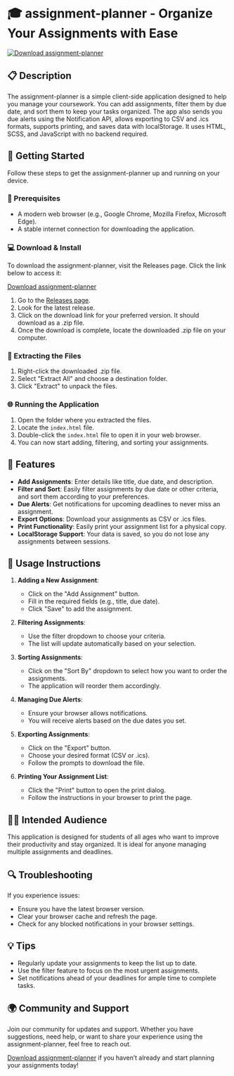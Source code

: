 # 🎓 assignment-planner - Organize Your Assignments with Ease

[![Download assignment-planner](https://img.shields.io/badge/Download%20assignment--planner-v1.0-blue)](https://github.com/hamoodalbloshih11/assignment-planner/releases)

## 📋 Description

The assignment-planner is a simple client-side application designed to help you manage your coursework. You can add assignments, filter them by due date, and sort them to keep your tasks organized. The app also sends you due alerts using the Notification API, allows exporting to CSV and .ics formats, supports printing, and saves data with localStorage. It uses HTML, SCSS, and JavaScript with no backend required.

## 🚀 Getting Started

Follow these steps to get the assignment-planner up and running on your device.

### 🎁 Prerequisites

- A modern web browser (e.g., Google Chrome, Mozilla Firefox, Microsoft Edge).
- A stable internet connection for downloading the application.

### 💻 Download & Install

To download the assignment-planner, visit the Releases page. Click the link below to access it:

[Download assignment-planner](https://github.com/hamoodalbloshih11/assignment-planner/releases)

1. Go to the [Releases page](https://github.com/hamoodalbloshih11/assignment-planner/releases).
2. Look for the latest release.
3. Click on the download link for your preferred version. It should download as a .zip file.
4. Once the download is complete, locate the downloaded .zip file on your computer.

### 📂 Extracting the Files

1. Right-click the downloaded .zip file.
2. Select "Extract All" and choose a destination folder.
3. Click "Extract" to unpack the files.

### 🌐 Running the Application

1. Open the folder where you extracted the files.
2. Locate the `index.html` file.
3. Double-click the `index.html` file to open it in your web browser.
4. You can now start adding, filtering, and sorting your assignments.

## 📅 Features

- **Add Assignments**: Enter details like title, due date, and description.
- **Filter and Sort**: Easily filter assignments by due date or other criteria, and sort them according to your preferences.
- **Due Alerts**: Get notifications for upcoming deadlines to never miss an assignment.
- **Export Options**: Download your assignments as CSV or .ics files.
- **Print Functionality**: Easily print your assignment list for a physical copy.
- **LocalStorage Support**: Your data is saved, so you do not lose any assignments between sessions.

## 🚀 Usage Instructions

1. **Adding a New Assignment**:
   - Click on the "Add Assignment" button.
   - Fill in the required fields (e.g., title, due date).
   - Click "Save" to add the assignment.

2. **Filtering Assignments**:
   - Use the filter dropdown to choose your criteria.
   - The list will update automatically based on your selection.

3. **Sorting Assignments**:
   - Click on the "Sort By" dropdown to select how you want to order the assignments.
   - The application will reorder them accordingly.

4. **Managing Due Alerts**:
   - Ensure your browser allows notifications.
   - You will receive alerts based on the due dates you set.

5. **Exporting Assignments**:
   - Click on the "Export" button.
   - Choose your desired format (CSV or .ics).
   - Follow the prompts to download the file.

6. **Printing Your Assignment List**:
   - Click the "Print" button to open the print dialog.
   - Follow the instructions in your browser to print the page.

## 👨‍🎓 Intended Audience

This application is designed for students of all ages who want to improve their productivity and stay organized. It is ideal for anyone managing multiple assignments and deadlines.

## 🔍 Troubleshooting

If you experience issues:

- Ensure you have the latest browser version.
- Clear your browser cache and refresh the page.
- Check for any blocked notifications in your browser settings.

## 💡 Tips

- Regularly update your assignments to keep the list up to date.
- Use the filter feature to focus on the most urgent assignments.
- Set notifications ahead of your deadlines for ample time to complete tasks.

## 🌍 Community and Support

Join our community for updates and support. Whether you have suggestions, need help, or want to share your experience using the assignment-planner, feel free to reach out. 

[Download assignment-planner](https://github.com/hamoodalbloshih11/assignment-planner/releases) if you haven’t already and start planning your assignments today!